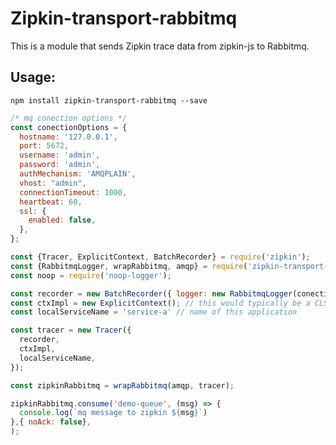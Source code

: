 # Zipkin-transport-rabbitmq

This is a module that sends Zipkin trace data from zipkin-js to Rabbitmq.

## Usage:

`npm install zipkin-transport-rabbitmq --save`

```javascript
/* mq conection options */
const conectionOptions = {
  hostname: '127.0.0.1',
  port: 5672,
  username: 'admin',
  password: 'admin',
  authMechanism: 'AMQPLAIN',
  vhost: "admin",
  connectionTimeout: 1000,
  heartbeat: 60,
  ssl: {
    enabled: false,
  },
};

const {Tracer, ExplicitContext, BatchRecorder} = require('zipkin');
const {RabbitmqLogger, wrapRabbitmq, amqp} = require('zipkin-transport-rabbitmq');
const noop = require('noop-logger');

const recorder = new BatchRecorder({ logger: new RabbitmqLogger(conectionOptions, noop) });
const ctxImpl = new ExplicitContext(); // this would typically be a CLSContext or ExplicitContext
const localServiceName = 'service-a' // name of this application

const tracer = new Tracer({
  recorder,
  ctxImpl,
  localServiceName,
});

const zipkinRabbitmq = wrapRabbitmq(amqp, tracer);

zipkinRabbitmq.consume('demo-queue', (msg) => {
  console.log(`mq message to zipkin ${msg}`)
},{ noAck: false},
);
```
